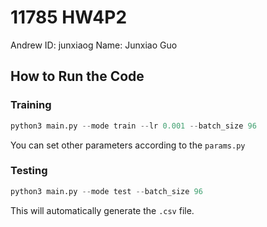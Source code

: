 # 11785 HW4P2

Andrew ID: junxiaog
Name: Junxiao Guo

## How to Run the Code

### Training

```python
python3 main.py --mode train --lr 0.001 --batch_size 96
```
You  can set other parameters according to the `params.py`

### Testing

```python
python3 main.py --mode test --batch_size 96
```
This will automatically generate the `.csv` file.
